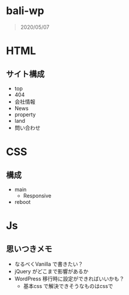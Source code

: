 # bali-wp

> 2020/05/07

# HTML

## サイト構成

- top
- 404
- 会社情報
- News
- property
- land
- 問い合わせ


# CSS

## 構成

- main
	- Responsive
- reboot


# Js

## 思いつきメモ

- なるべくVanilla で書きたい？
- jQuery がどこまで影響があるか
- WordPress 移行時に設定ができればいいかも？
    - 基本css で解決できそうなものはcssで